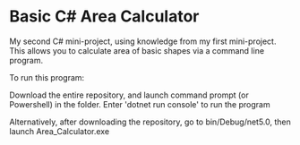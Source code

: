 # Basic C# Area Calculator

My second C# mini-project, using knowledge from my first mini-project. This allows you to calculate area of basic shapes via a command line program.

To run this program:

Download the entire repository, and launch command prompt (or Powershell) in the folder. Enter 'dotnet run console' to run the program

Alternatively, after downloading the repository, go to bin/Debug/net5.0, then launch Area_Calculator.exe
